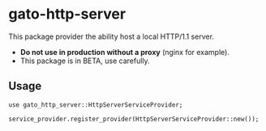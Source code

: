# gato-http-server

This package provider the ability host a local HTTP/1.1 server.

- **Do not use in production without a proxy** (nginx for example).
- This package is in BETA, use carefully.

## Usage

```
use gato_http_server::HttpServerServiceProvider;

service_provider.register_provider(HttpServerServiceProvider::new());
```